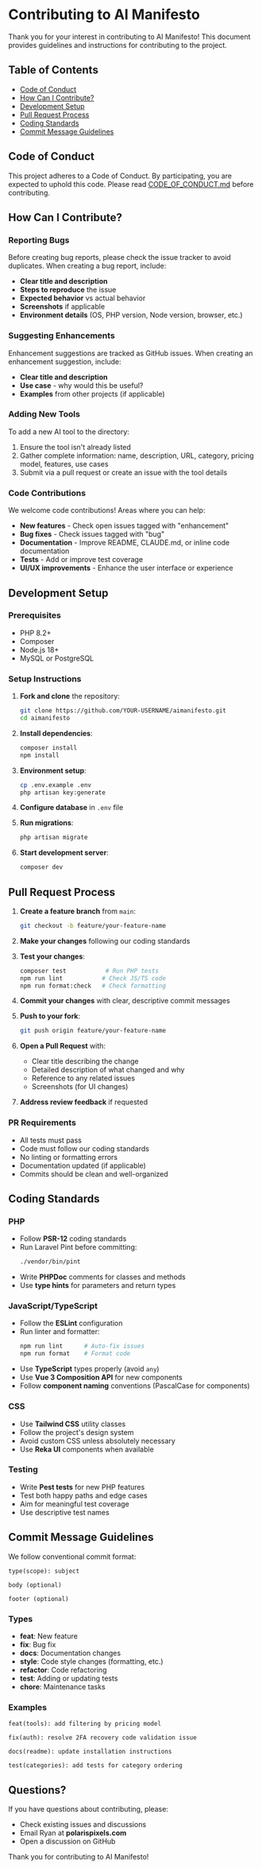 # Contributing to AI Manifesto

Thank you for your interest in contributing to AI Manifesto! This document provides guidelines and instructions for contributing to the project.

## Table of Contents

- [Code of Conduct](#code-of-conduct)
- [How Can I Contribute?](#how-can-i-contribute)
- [Development Setup](#development-setup)
- [Pull Request Process](#pull-request-process)
- [Coding Standards](#coding-standards)
- [Commit Message Guidelines](#commit-message-guidelines)

## Code of Conduct

This project adheres to a Code of Conduct. By participating, you are expected to uphold this code. Please read [CODE_OF_CONDUCT.md](CODE_OF_CONDUCT.md) before contributing.

## How Can I Contribute?

### Reporting Bugs

Before creating bug reports, please check the issue tracker to avoid duplicates. When creating a bug report, include:

- **Clear title and description**
- **Steps to reproduce** the issue
- **Expected behavior** vs actual behavior
- **Screenshots** if applicable
- **Environment details** (OS, PHP version, Node version, browser, etc.)

### Suggesting Enhancements

Enhancement suggestions are tracked as GitHub issues. When creating an enhancement suggestion, include:

- **Clear title and description**
- **Use case** - why would this be useful?
- **Examples** from other projects (if applicable)

### Adding New Tools

To add a new AI tool to the directory:

1. Ensure the tool isn't already listed
2. Gather complete information: name, description, URL, category, pricing model, features, use cases
3. Submit via a pull request or create an issue with the tool details

### Code Contributions

We welcome code contributions! Areas where you can help:

- **New features** - Check open issues tagged with "enhancement"
- **Bug fixes** - Check issues tagged with "bug"
- **Documentation** - Improve README, CLAUDE.md, or inline code documentation
- **Tests** - Add or improve test coverage
- **UI/UX improvements** - Enhance the user interface or experience

## Development Setup

### Prerequisites

- PHP 8.2+
- Composer
- Node.js 18+
- MySQL or PostgreSQL

### Setup Instructions

1. **Fork and clone** the repository:
   ```bash
   git clone https://github.com/YOUR-USERNAME/aimanifesto.git
   cd aimanifesto
   ```

2. **Install dependencies**:
   ```bash
   composer install
   npm install
   ```

3. **Environment setup**:
   ```bash
   cp .env.example .env
   php artisan key:generate
   ```

4. **Configure database** in `.env` file

5. **Run migrations**:
   ```bash
   php artisan migrate
   ```

6. **Start development server**:
   ```bash
   composer dev
   ```

## Pull Request Process

1. **Create a feature branch** from `main`:
   ```bash
   git checkout -b feature/your-feature-name
   ```

2. **Make your changes** following our coding standards

3. **Test your changes**:
   ```bash
   composer test           # Run PHP tests
   npm run lint           # Check JS/TS code
   npm run format:check   # Check formatting
   ```

4. **Commit your changes** with clear, descriptive commit messages

5. **Push to your fork**:
   ```bash
   git push origin feature/your-feature-name
   ```

6. **Open a Pull Request** with:
   - Clear title describing the change
   - Detailed description of what changed and why
   - Reference to any related issues
   - Screenshots (for UI changes)

7. **Address review feedback** if requested

### PR Requirements

- All tests must pass
- Code must follow our coding standards
- No linting or formatting errors
- Documentation updated (if applicable)
- Commits should be clean and well-organized

## Coding Standards

### PHP

- Follow **PSR-12** coding standards
- Run Laravel Pint before committing:
  ```bash
  ./vendor/bin/pint
  ```
- Write **PHPDoc** comments for classes and methods
- Use **type hints** for parameters and return types

### JavaScript/TypeScript

- Follow the **ESLint** configuration
- Run linter and formatter:
  ```bash
  npm run lint      # Auto-fix issues
  npm run format    # Format code
  ```
- Use **TypeScript** types properly (avoid `any`)
- Use **Vue 3 Composition API** for new components
- Follow **component naming** conventions (PascalCase for components)

### CSS

- Use **Tailwind CSS** utility classes
- Follow the project's design system
- Avoid custom CSS unless absolutely necessary
- Use **Reka UI** components when available

### Testing

- Write **Pest tests** for new PHP features
- Test both happy paths and edge cases
- Aim for meaningful test coverage
- Use descriptive test names

## Commit Message Guidelines

We follow conventional commit format:

```
type(scope): subject

body (optional)

footer (optional)
```

### Types

- **feat**: New feature
- **fix**: Bug fix
- **docs**: Documentation changes
- **style**: Code style changes (formatting, etc.)
- **refactor**: Code refactoring
- **test**: Adding or updating tests
- **chore**: Maintenance tasks

### Examples

```
feat(tools): add filtering by pricing model

fix(auth): resolve 2FA recovery code validation issue

docs(readme): update installation instructions

test(categories): add tests for category ordering
```

## Questions?

If you have questions about contributing, please:

- Check existing issues and discussions
- Email Ryan at **polarispixels.com**
- Open a discussion on GitHub

Thank you for contributing to AI Manifesto!
